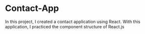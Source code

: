 # Contact-App
In this project, I created a contact application using React. With this application, I practiced the component structure of React.js  
